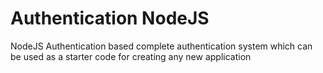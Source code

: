 # Authentication NodeJS
 NodeJS Authentication based complete authentication system which can be used as a starter code for creating any new application
